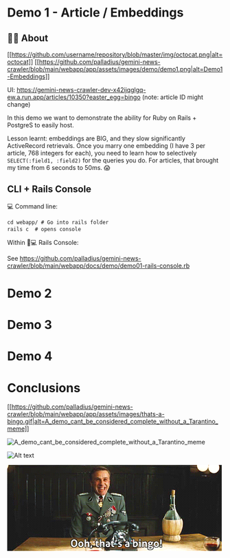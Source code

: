 
# Demo 1 - Article / Embeddings

## 🧠🧐 About

[[https://github.com/username/repository/blob/master/img/octocat.png|alt=octocat]]
[[https://github.com/palladius/gemini-news-crawler/blob/main/webapp/app/assets/images/demo/demo1.png|alt=Demo1-Embeddings]]


UI: https://gemini-news-crawler-dev-x42ijqglgq-ew.a.run.app/articles/10350?easter_egg=bingo (note: article ID might change)

In this demo we want to demonstrate the ability for Ruby on Rails + PostgreS to easily host.

Lesson learnt: embeddings are BIG, and they slow significantly ActiveRecord retrievals.
Once you marry one embedding (I have 3 per article, 768 integers for each), you need to learn how to selectively `SELECT(:field1, :field2)` for the queries you do. For articles, that brought my time from 6 seconds to 50ms. 😱

## CLI + Rails Console

💻 Command line:

```
cd webapp/ # Go into rails folder
rails c  # opens console
```

Within 🚊💻 Rails Console:

See https://github.com/palladius/gemini-news-crawler/blob/main/webapp/docs/demo/demo01-rails-console.rb

# Demo 2



# Demo 3



# Demo 4


# Conclusions


[[https://github.com/palladius/gemini-news-crawler/blob/main/webapp/app/assets/images/thats-a-bingo.gif|alt=A_demo_cant_be_considered_complete_without_a_Tarantino_meme]]

![A_demo_cant_be_considered_complete_without_a_Tarantino_meme]([http://url/to/img.png](https://github.com/palladius/gemini-news-crawler/blob/main/webapp/app/assets/images/thats-a-bingo.gif))




![Alt text](relative%20path/to/img.jpg?raw=true "Title")

![Alt text thats a bingo](https://github.com/palladius/gemini-news-crawler/blob/main/webapp/app/assets/images/thats-a-bingo.gif?raw=true "Ooh thats a bingo!")
